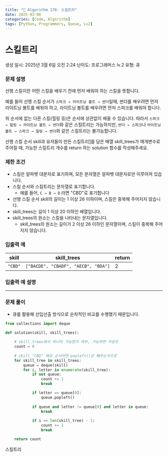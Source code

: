 ```yaml
---
title: "🧠 Algorithm 170: 스킬트리"
date: 2025-03-06
categories: [Code, Algorithm]
tags: [Python, Programmers, Queue, Lv2]
---
```


# 스킬트리

생성 일시: 2025년 3월 6일 오전 2:24
난이도: 프로그래머스 lv.2
유형: 큐

### **문제 설명**

선행 스킬이란 어떤 스킬을 배우기 전에 먼저 배워야 하는 스킬을 뜻합니다.

예를 들어 선행 스킬 순서가 `스파크 → 라이트닝 볼트 → 썬더`일때, 썬더를 배우려면 먼저 라이트닝 볼트를 배워야 하고, 라이트닝 볼트를 배우려면 먼저 스파크를 배워야 합니다.

위 순서에 없는 다른 스킬(힐링 등)은 순서에 상관없이 배울 수 있습니다. 따라서 `스파크 → 힐링 → 라이트닝 볼트 → 썬더`와 같은 스킬트리는 가능하지만, `썬더 → 스파크`나 `라이트닝 볼트 → 스파크 → 힐링 → 썬더`와 같은 스킬트리는 불가능합니다.

선행 스킬 순서 skill과 유저들이 만든 스킬트리[1](https://school.programmers.co.kr/learn/courses/30/lessons/49993#fn1)를 담은 배열 skill_trees가 매개변수로 주어질 때, 가능한 스킬트리 개수를 return 하는 solution 함수를 작성해주세요.

### 제한 조건

- 스킬은 알파벳 대문자로 표기하며, 모든 문자열은 알파벳 대문자로만 이루어져 있습니다.
- 스킬 순서와 스킬트리는 문자열로 표기합니다.
    - 예를 들어, `C → B → D` 라면 "CBD"로 표기합니다
- 선행 스킬 순서 skill의 길이는 1 이상 26 이하이며, 스킬은 중복해 주어지지 않습니다.
- skill_trees는 길이 1 이상 20 이하인 배열입니다.
- skill_trees의 원소는 스킬을 나타내는 문자열입니다.
    - skill_trees의 원소는 길이가 2 이상 26 이하인 문자열이며, 스킬이 중복해 주어지지 않습니다.

### 입출력 예

| skill | skill_trees | return |
| --- | --- | --- |
| `"CBD"` | `["BACDE", "CBADF", "AECB", "BDA"]` | 2 |

### 입출력 예 설명

---

### 문제 풀이

- 큐를 활용해 선입선출 방식으로 순차적인 비교를 수행했기 때문입니다.

```python
from collections import deque

def solution(skill, skill_trees):
    
    # skill_trees에서 하나씩 가능한지 여부, 가능하면 카운트
    count = 0
    
    # skill "CBD" 예로 순서라면 popleft()로 빼주는식으로
    for skill_tree in skill_trees:
        queue = deque(skill)
        for i, letter in enumerate(skill_tree):
            if not queue:
                count += 1
                break

            if letter == queue[0]:
                queue.popleft()
                
            if queue and letter != queue[0] and letter in queue:
                break
            
            if i == len(skill_tree) - 1:
                count += 1
                break

    return count
```

스킬트리
